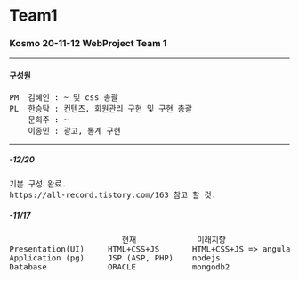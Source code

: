 # Team1

<h3>Kosmo 20-11-12 WebProject Team 1</h3>
<hr>
<h4>구성원</h4>
<pre>
PM  김혜인 : ~ 및 css 총괄
PL  한승탁 : 컨텐츠, 회원관리 구현 및 구현 총괄
    문희주 : ~
    이종민 : 광고, 통계 구현
</pre>
<hr>
<h5>-12/20</h5>
<pre>
기본 구성 완료.
https://all-record.tistory.com/163 참고 할 것.
</pre>

<h5>-11/17</h5>
<pre>
                        현재             미래지향
Presentation(UI)     HTML+CSS+JS       HTML+CSS+JS => angular/reactjs/vuejs
Application (pg)     JSP (ASP, PHP)    nodejs
Database             ORACLE            mongodb2
</pre>
